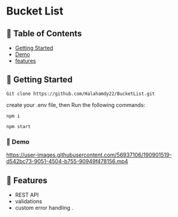 # Bucket List 

## 📝 Table of Contents

* [Getting Started](#start)
* [Demo](#demo)
* [features](#features)




## 🏁 Getting Started <a name = "start"></a>
 

```
Git clone https://github.com/Halahamdy22/BucketList.git
```



create your .env file, then Run the following commands: 

```
npm i 
```

```
npm start
```


### 📘 Demo <a name = "demo"></a>
https://user-images.githubusercontent.com/56937106/190901519-d542bc73-9051-4504-b755-90949f478156.mp4


## 📌  Features <a name = "features"></a>

* REST API 
* validations
* custom error handling .


